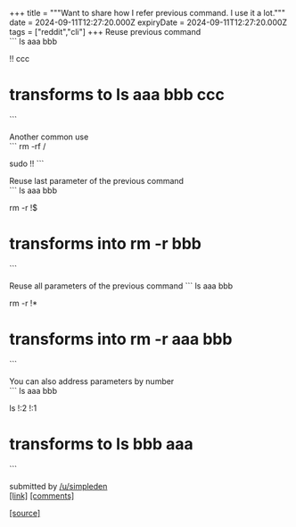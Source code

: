 +++
title = """Want to share how I refer previous command. I use it a lot."""
date = 2024-09-11T12:27:20.000Z
expiryDate = 2024-09-11T12:27:20.000Z
tags = ["reddit","cli"]
+++
Reuse previous command  
\`\`\` ls aaa bbb

!! ccc

transforms to ls aaa bbb ccc
============================

\`\`\`

Another common use  
\`\`\` rm -rf /

sudo !! \`\`\`

Reuse last parameter of the previous command  
\`\`\` ls aaa bbb

rm -r !$

transforms into rm -r bbb
=========================

\`\`\`

Reuse all parameters of the previous command \`\`\` ls aaa bbb

rm -r !\*

transforms into rm -r aaa bbb
=============================

\`\`\`

You can also address parameters by number  
\`\`\` ls aaa bbb

ls !:2 !:1

transforms to ls bbb aaa
========================

\`\`\`

submitted by [/u/simpleden](https://www.reddit.com/user/simpleden)  
[\[link\]](https://www.reddit.com/r/commandline/comments/1fe8uwc/want_to_share_how_i_refer_previous_command_i_use/) [\[comments\]](https://www.reddit.com/r/commandline/comments/1fe8uwc/want_to_share_how_i_refer_previous_command_i_use/)

[[source]](https://www.reddit.com/r/commandline/comments/1fe8uwc/want_to_share_how_i_refer_previous_command_i_use/)
